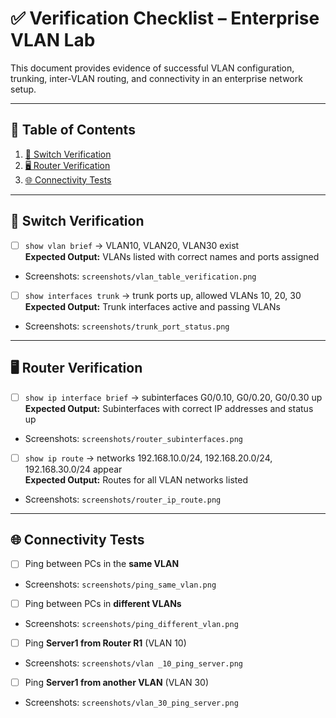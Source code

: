 # ✅ Verification Checklist – Enterprise VLAN Lab

This document provides evidence of successful VLAN configuration, trunking, inter-VLAN routing, and connectivity in an enterprise network setup.

---

## 📑 Table of Contents

1. [🧩 Switch Verification](#-switch-verification)
2. [🖥️ Router Verification](#-router-verification)
3. [🌐 Connectivity Tests](#-connectivity-tests)

---

## 🧩 Switch Verification

- [ ] `show vlan brief` → VLAN10, VLAN20, VLAN30 exist  
  **Expected Output:** VLANs listed with correct names and ports assigned  
- Screenshots: `screenshots/vlan_table_verification.png`

- [ ] `show interfaces trunk` → trunk ports up, allowed VLANs 10, 20, 30  
  **Expected Output:** Trunk interfaces active and passing VLANs  
- Screenshots: `screenshots/trunk_port_status.png`

---

## 🖥️ Router Verification

- [ ] `show ip interface brief` → subinterfaces G0/0.10, G0/0.20, G0/0.30 up  
  **Expected Output:** Subinterfaces with correct IP addresses and status up  
- Screenshots: `screenshots/router_subinterfaces.png`

- [ ] `show ip route` → networks 192.168.10.0/24, 192.168.20.0/24, 192.168.30.0/24 appear  
  **Expected Output:** Routes for all VLAN networks listed  
- Screenshots: `screenshots/router_ip_route.png`

---

## 🌐 Connectivity Tests

- [ ] Ping between PCs in the **same VLAN**  
- Screenshots: `screenshots/ping_same_vlan.png`

- [ ] Ping between PCs in **different VLANs**  
- Screenshots: `screenshots/ping_different_vlan.png`

- [ ] Ping **Server1 from Router R1** (VLAN 10)  
- Screenshots: `screenshots/vlan _10_ping_server.png`

- [ ] Ping **Server1 from another VLAN** (VLAN 30)  
- Screenshots: `screenshots/vlan_30_ping_server.png`